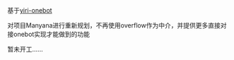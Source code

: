基于[yiri-onebot](https://github.com/YiriMiraiProject/YiriOneBot)

对项目Manyana进行重新规划，不再使用overflow作为中介，并提供更多直接对接onebot实现才能做到的功能

暂未开工......
